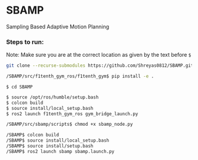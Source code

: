 # SBAMP
Sampling Based Adaptive Motion Planning

### Steps to run:

Note: Make sure you are at the correct location as given by the text before `$`

```bash
git clone --recurse-submodules https://github.com/Shreyas0812/SBAMP.git
```

```bash
/SBAMP/src/f1tenth_gym_ros/f1tenth_gym$ pip install -e .
```

```
$ cd SBAMP
```

```bash
$ source /opt/ros/humble/setup.bash
$ colcon build
$ source install/local_setup.bash
$ ros2 launch f1tenth_gym_ros gym_bridge_launch.py
```

```bash
/SBAMP/src/sbamp/scripts$ chmod +x sbamp_node.py 
```

```bash
/SBAMP$ colcon build
/SBAMP$ source install/local_setup.bash 
/SBAMP$ source install/setup.bash 
/SBAMP$ ros2 launch sbamp sbamp.launch.py 
```